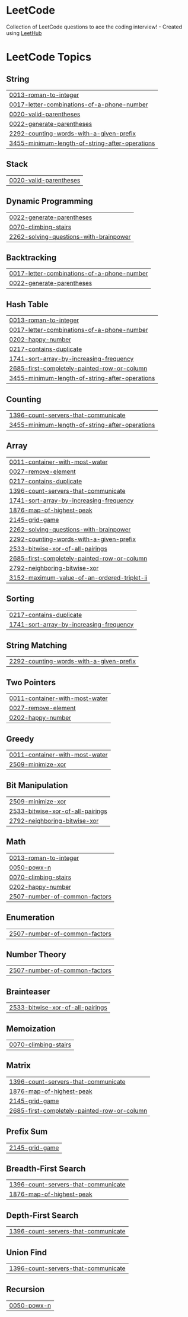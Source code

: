 # LeetCode
Collection of LeetCode questions to ace the coding interview! - Created using [LeetHub](https://github.com/QasimWani/LeetHub)

<!---LeetCode Topics Start-->
# LeetCode Topics
## String
|  |
| ------- |
| [0013-roman-to-integer](https://github.com/jisu98/LeetCode/tree/master/0013-roman-to-integer) |
| [0017-letter-combinations-of-a-phone-number](https://github.com/jisu98/LeetCode/tree/master/0017-letter-combinations-of-a-phone-number) |
| [0020-valid-parentheses](https://github.com/jisu98/LeetCode/tree/master/0020-valid-parentheses) |
| [0022-generate-parentheses](https://github.com/jisu98/LeetCode/tree/master/0022-generate-parentheses) |
| [2292-counting-words-with-a-given-prefix](https://github.com/jisu98/LeetCode/tree/master/2292-counting-words-with-a-given-prefix) |
| [3455-minimum-length-of-string-after-operations](https://github.com/jisu98/LeetCode/tree/master/3455-minimum-length-of-string-after-operations) |
## Stack
|  |
| ------- |
| [0020-valid-parentheses](https://github.com/jisu98/LeetCode/tree/master/0020-valid-parentheses) |
## Dynamic Programming
|  |
| ------- |
| [0022-generate-parentheses](https://github.com/jisu98/LeetCode/tree/master/0022-generate-parentheses) |
| [0070-climbing-stairs](https://github.com/jisu98/LeetCode/tree/master/0070-climbing-stairs) |
| [2262-solving-questions-with-brainpower](https://github.com/jisu98/LeetCode/tree/master/2262-solving-questions-with-brainpower) |
## Backtracking
|  |
| ------- |
| [0017-letter-combinations-of-a-phone-number](https://github.com/jisu98/LeetCode/tree/master/0017-letter-combinations-of-a-phone-number) |
| [0022-generate-parentheses](https://github.com/jisu98/LeetCode/tree/master/0022-generate-parentheses) |
## Hash Table
|  |
| ------- |
| [0013-roman-to-integer](https://github.com/jisu98/LeetCode/tree/master/0013-roman-to-integer) |
| [0017-letter-combinations-of-a-phone-number](https://github.com/jisu98/LeetCode/tree/master/0017-letter-combinations-of-a-phone-number) |
| [0202-happy-number](https://github.com/jisu98/LeetCode/tree/master/0202-happy-number) |
| [0217-contains-duplicate](https://github.com/jisu98/LeetCode/tree/master/0217-contains-duplicate) |
| [1741-sort-array-by-increasing-frequency](https://github.com/jisu98/LeetCode/tree/master/1741-sort-array-by-increasing-frequency) |
| [2685-first-completely-painted-row-or-column](https://github.com/jisu98/LeetCode/tree/master/2685-first-completely-painted-row-or-column) |
| [3455-minimum-length-of-string-after-operations](https://github.com/jisu98/LeetCode/tree/master/3455-minimum-length-of-string-after-operations) |
## Counting
|  |
| ------- |
| [1396-count-servers-that-communicate](https://github.com/jisu98/LeetCode/tree/master/1396-count-servers-that-communicate) |
| [3455-minimum-length-of-string-after-operations](https://github.com/jisu98/LeetCode/tree/master/3455-minimum-length-of-string-after-operations) |
## Array
|  |
| ------- |
| [0011-container-with-most-water](https://github.com/jisu98/LeetCode/tree/master/0011-container-with-most-water) |
| [0027-remove-element](https://github.com/jisu98/LeetCode/tree/master/0027-remove-element) |
| [0217-contains-duplicate](https://github.com/jisu98/LeetCode/tree/master/0217-contains-duplicate) |
| [1396-count-servers-that-communicate](https://github.com/jisu98/LeetCode/tree/master/1396-count-servers-that-communicate) |
| [1741-sort-array-by-increasing-frequency](https://github.com/jisu98/LeetCode/tree/master/1741-sort-array-by-increasing-frequency) |
| [1876-map-of-highest-peak](https://github.com/jisu98/LeetCode/tree/master/1876-map-of-highest-peak) |
| [2145-grid-game](https://github.com/jisu98/LeetCode/tree/master/2145-grid-game) |
| [2262-solving-questions-with-brainpower](https://github.com/jisu98/LeetCode/tree/master/2262-solving-questions-with-brainpower) |
| [2292-counting-words-with-a-given-prefix](https://github.com/jisu98/LeetCode/tree/master/2292-counting-words-with-a-given-prefix) |
| [2533-bitwise-xor-of-all-pairings](https://github.com/jisu98/LeetCode/tree/master/2533-bitwise-xor-of-all-pairings) |
| [2685-first-completely-painted-row-or-column](https://github.com/jisu98/LeetCode/tree/master/2685-first-completely-painted-row-or-column) |
| [2792-neighboring-bitwise-xor](https://github.com/jisu98/LeetCode/tree/master/2792-neighboring-bitwise-xor) |
| [3152-maximum-value-of-an-ordered-triplet-ii](https://github.com/jisu98/LeetCode/tree/master/3152-maximum-value-of-an-ordered-triplet-ii) |
## Sorting
|  |
| ------- |
| [0217-contains-duplicate](https://github.com/jisu98/LeetCode/tree/master/0217-contains-duplicate) |
| [1741-sort-array-by-increasing-frequency](https://github.com/jisu98/LeetCode/tree/master/1741-sort-array-by-increasing-frequency) |
## String Matching
|  |
| ------- |
| [2292-counting-words-with-a-given-prefix](https://github.com/jisu98/LeetCode/tree/master/2292-counting-words-with-a-given-prefix) |
## Two Pointers
|  |
| ------- |
| [0011-container-with-most-water](https://github.com/jisu98/LeetCode/tree/master/0011-container-with-most-water) |
| [0027-remove-element](https://github.com/jisu98/LeetCode/tree/master/0027-remove-element) |
| [0202-happy-number](https://github.com/jisu98/LeetCode/tree/master/0202-happy-number) |
## Greedy
|  |
| ------- |
| [0011-container-with-most-water](https://github.com/jisu98/LeetCode/tree/master/0011-container-with-most-water) |
| [2509-minimize-xor](https://github.com/jisu98/LeetCode/tree/master/2509-minimize-xor) |
## Bit Manipulation
|  |
| ------- |
| [2509-minimize-xor](https://github.com/jisu98/LeetCode/tree/master/2509-minimize-xor) |
| [2533-bitwise-xor-of-all-pairings](https://github.com/jisu98/LeetCode/tree/master/2533-bitwise-xor-of-all-pairings) |
| [2792-neighboring-bitwise-xor](https://github.com/jisu98/LeetCode/tree/master/2792-neighboring-bitwise-xor) |
## Math
|  |
| ------- |
| [0013-roman-to-integer](https://github.com/jisu98/LeetCode/tree/master/0013-roman-to-integer) |
| [0050-powx-n](https://github.com/jisu98/LeetCode/tree/master/0050-powx-n) |
| [0070-climbing-stairs](https://github.com/jisu98/LeetCode/tree/master/0070-climbing-stairs) |
| [0202-happy-number](https://github.com/jisu98/LeetCode/tree/master/0202-happy-number) |
| [2507-number-of-common-factors](https://github.com/jisu98/LeetCode/tree/master/2507-number-of-common-factors) |
## Enumeration
|  |
| ------- |
| [2507-number-of-common-factors](https://github.com/jisu98/LeetCode/tree/master/2507-number-of-common-factors) |
## Number Theory
|  |
| ------- |
| [2507-number-of-common-factors](https://github.com/jisu98/LeetCode/tree/master/2507-number-of-common-factors) |
## Brainteaser
|  |
| ------- |
| [2533-bitwise-xor-of-all-pairings](https://github.com/jisu98/LeetCode/tree/master/2533-bitwise-xor-of-all-pairings) |
## Memoization
|  |
| ------- |
| [0070-climbing-stairs](https://github.com/jisu98/LeetCode/tree/master/0070-climbing-stairs) |
## Matrix
|  |
| ------- |
| [1396-count-servers-that-communicate](https://github.com/jisu98/LeetCode/tree/master/1396-count-servers-that-communicate) |
| [1876-map-of-highest-peak](https://github.com/jisu98/LeetCode/tree/master/1876-map-of-highest-peak) |
| [2145-grid-game](https://github.com/jisu98/LeetCode/tree/master/2145-grid-game) |
| [2685-first-completely-painted-row-or-column](https://github.com/jisu98/LeetCode/tree/master/2685-first-completely-painted-row-or-column) |
## Prefix Sum
|  |
| ------- |
| [2145-grid-game](https://github.com/jisu98/LeetCode/tree/master/2145-grid-game) |
## Breadth-First Search
|  |
| ------- |
| [1396-count-servers-that-communicate](https://github.com/jisu98/LeetCode/tree/master/1396-count-servers-that-communicate) |
| [1876-map-of-highest-peak](https://github.com/jisu98/LeetCode/tree/master/1876-map-of-highest-peak) |
## Depth-First Search
|  |
| ------- |
| [1396-count-servers-that-communicate](https://github.com/jisu98/LeetCode/tree/master/1396-count-servers-that-communicate) |
## Union Find
|  |
| ------- |
| [1396-count-servers-that-communicate](https://github.com/jisu98/LeetCode/tree/master/1396-count-servers-that-communicate) |
## Recursion
|  |
| ------- |
| [0050-powx-n](https://github.com/jisu98/LeetCode/tree/master/0050-powx-n) |
<!---LeetCode Topics End-->